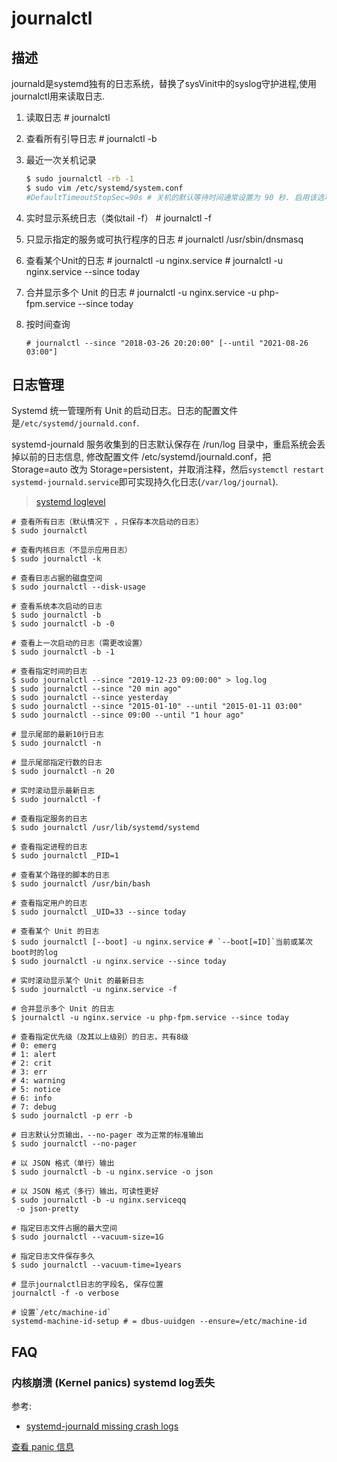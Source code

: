 # journalctl

## 描述

journald是systemd独有的日志系统，替换了sysVinit中的syslog守护进程,使用journalctl用来读取日志.

1. 读取日志
       # journalctl
1. 查看所有引导日志
       # journalctl -b
1. 最近一次关机记录

    ```bash
    $ sudo journalctl -rb -1
    $ sudo vim /etc/systemd/system.conf
    #DefaultTimeoutStopSec=90s # 关机的默认等待时间通常设置为 90 秒. 启用该选项, 在这个时间之后，os会尝试强制停止服务
    ```

1. 实时显示系统日志（类似tail -f）
       # journalctl -f
1. 只显示指定的服务或可执行程序的日志
       # journalctl /usr/sbin/dnsmasq
1. 查看某个Unit的日志
       # journalctl -u nginx.service
       # journalctl -u nginx.service --since today
1. 合并显示多个 Unit 的日志
       # journalctl -u nginx.service -u php-fpm.service --since today

1. 按时间查询

       # journalctl --since "2018-03-26 20:20:00" [--until "2021-08-26 03:00"]

## 日志管理
Systemd 统一管理所有 Unit 的启动日志。日志的配置文件是`/etc/systemd/journald.conf`.

systemd-journald 服务收集到的日志默认保存在 /run/log 目录中，重启系统会丢掉以前的日志信息, 修改配置文件 /etc/systemd/journald.conf，把 Storage=auto 改为 Storage=persistent，并取消注释，然后`systemctl restart systemd-journald.service`即可实现持久化日志(`/var/log/journal`).

> [systemd loglevel](https://wiki.archlinux.org/title/Systemd/Journal)

```
# 查看所有日志（默认情况下 ，只保存本次启动的日志）
$ sudo journalctl

# 查看内核日志（不显示应用日志）
$ sudo journalctl -k

# 查看日志占据的磁盘空间
$ sudo journalctl --disk-usage

# 查看系统本次启动的日志
$ sudo journalctl -b
$ sudo journalctl -b -0

# 查看上一次启动的日志（需更改设置）
$ sudo journalctl -b -1

# 查看指定时间的日志
$ sudo journalctl --since "2019-12-23 09:00:00" > log.log
$ sudo journalctl --since "20 min ago"
$ sudo journalctl --since yesterday
$ sudo journalctl --since "2015-01-10" --until "2015-01-11 03:00"
$ sudo journalctl --since 09:00 --until "1 hour ago"

# 显示尾部的最新10行日志
$ sudo journalctl -n

# 显示尾部指定行数的日志
$ sudo journalctl -n 20

# 实时滚动显示最新日志
$ sudo journalctl -f

# 查看指定服务的日志
$ sudo journalctl /usr/lib/systemd/systemd

# 查看指定进程的日志
$ sudo journalctl _PID=1

# 查看某个路径的脚本的日志
$ sudo journalctl /usr/bin/bash

# 查看指定用户的日志
$ sudo journalctl _UID=33 --since today

# 查看某个 Unit 的日志
$ sudo journalctl [--boot] -u nginx.service # `--boot[=ID]`当前或某次boot时的log
$ sudo journalctl -u nginx.service --since today

# 实时滚动显示某个 Unit 的最新日志
$ sudo journalctl -u nginx.service -f

# 合并显示多个 Unit 的日志
$ journalctl -u nginx.service -u php-fpm.service --since today

# 查看指定优先级（及其以上级别）的日志，共有8级
# 0: emerg
# 1: alert
# 2: crit
# 3: err
# 4: warning
# 5: notice
# 6: info
# 7: debug
$ sudo journalctl -p err -b

# 日志默认分页输出，--no-pager 改为正常的标准输出
$ sudo journalctl --no-pager

# 以 JSON 格式（单行）输出
$ sudo journalctl -b -u nginx.service -o json

# 以 JSON 格式（多行）输出，可读性更好
$ sudo journalctl -b -u nginx.serviceqq
 -o json-pretty

# 指定日志文件占据的最大空间
$ sudo journalctl --vacuum-size=1G

# 指定日志文件保存多久
$ sudo journalctl --vacuum-time=1years

# 显示journalctl日志的字段名, 保存位置
journalctl -f -o verbose

# 设置`/etc/machine-id`
systemd-machine-id-setup # = dbus-uuidgen --ensure=/etc/machine-id
```

## FAQ
### 内核崩溃 (Kernel panics) systemd log丢失
参考:
- [systemd-journald missing crash logs](https://unix.stackexchange.com/questions/414871/systemd-journald-missing-crash-logs)

[查看 panic 信息](https://wiki.archlinux.org/index.php/General_troubleshooting_(%E7%AE%80%E4%BD%93%E4%B8%AD%E6%96%87)#%E6%95%85%E9%9A%9C%E6%81%A2%E5%A4%8D%E6%8E%A7%E5%88%B6%E5%8F%B0)
